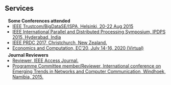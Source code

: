 ## Services

<h4 style="margin:0 10px 0;">Some Conferences attended</h4>

<ul style="margin:0 0 5px;">
  <li><a href="http://cvpr2023.thecvf.com/"><autocolor>IEEE Trustcom/BigDataSE/ISPA, Helsinki, 20-22 Aug 2015</autocolor></a></li>
  <li><a href="http://iccv2021.thecvf.com/"><autocolor>IEEE International Parallel and Distributed Processing Symposium, IPDPS 2015, Hyderabad, India</autocolor></a></li>
  <li><a href="https://eccv2022.ecva.net/"><autocolor>IEEE PRDC 2017, Christchurch, New Zealand.</autocolor></a></li>
  <li><a href="https://eccv2022.ecva.net/"><autocolor>Economics and Computation, EC’20, July 14-16, 2020 (Virtual)</autocolor></a></li>
</ul>

<h4 style="margin:0 10px 0;">Journal Reviewers</h4>

<ul style="margin:0 0 20px;">
  <li><a href="https://www.computer.org/csdl/journal/tp"><autocolor>Reviewer, IEEE Access Journal.</autocolor></a></li>
  <li><a href="https://www.springer.com/journal/11263"><autocolor>Programme Committee member/Reviewer, International conference on Emerging Trends in Networks and Computer Communication, Windhoek, Namibia, 2015.</autocolor></a></li>
</ul>
